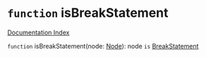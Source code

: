 # `function` isBreakStatement

[Documentation Index](../README.md)

`function` isBreakStatement(node: [Node](../interface.Node/README.md)): node `is` [BreakStatement](../interface.BreakStatement/README.md)

